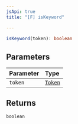 ```yaml
---
jsApi: true
title: "[F] isKeyword"

---
```

```ts
isKeyword(token): boolean
```

## Parameters

| Parameter | Type |
| :------ | :------ |
| `token` | [`Token`](Enumeration.Token.md) |

## Returns

`boolean`
